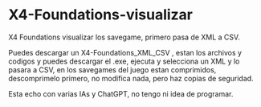 # X4-Foundations-visualizar
X4 Foundations visualizar los savegame, primero pasa de XML a CSV.

Puedes descargar un X4-Foundations_XML_CSV , estan los archivos y codigos y puedes descargar el .exe, ejecuta y selecciona un XML y lo pasara a CSV, en los savegames del juego estan comprimidos, descomprimelo primero, no modifica nada, pero haz copias de seguridad.

Esta echo con varias IAs y ChatGPT, no tengo ni idea de programar.

